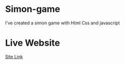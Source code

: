 # Simon-game
I've created a simon game with Html Css and javascript
# Live Website
[Site Link](https://bittu-143.github.io/Simon-game/)
